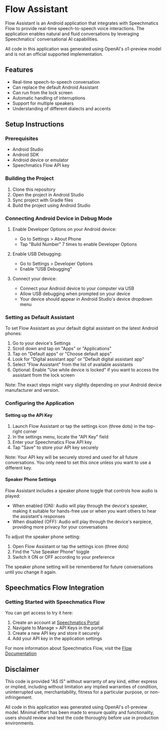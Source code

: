 # Flow Assistant

Flow Assistant is an Android application that integrates with Speechmatics Flow to provide real-time speech-to-speech voice interactions. The application enables natural and fluid conversations by leveraging Speechmatics' conversational AI capabilities.

All code in this application was generated using OpenAI's o1-preview model and is not an official supported implementation.

## Features

- Real-time speech-to-speech conversation
- Can replace the default Android Assistant
- Can run from the lock screen
- Automatic handling of interruptions
- Support for multiple speakers
- Understanding of different dialects and accents

## Setup Instructions

### Prerequisites

- Android Studio
- Android SDK
- Android device or emulator
- Speechmatics Flow API key

### Building the Project

1. Clone this repository
2. Open the project in Android Studio
3. Sync project with Gradle files
4. Build the project using Android Studio

### Connecting Android Device in Debug Mode

1. Enable Developer Options on your Android device:
   - Go to Settings > About Phone
   - Tap "Build Number" 7 times to enable Developer Options

2. Enable USB Debugging:
   - Go to Settings > Developer Options
   - Enable "USB Debugging"

3. Connect your device:
   - Connect your Android device to your computer via USB
   - Allow USB debugging when prompted on your device
   - Your device should appear in Android Studio's device dropdown menu

### Setting as Default Assistant

To set Flow Assistant as your default digital assistant on the latest Android phones:

1. Go to your device's Settings
2. Scroll down and tap on "Apps" or "Applications"
3. Tap on "Default apps" or "Choose default apps"
4. Look for "Digital assistant app" or "Default digital assistant app"
5. Select "Flow Assistant" from the list of available assistants
6. Optional: Enable "Use while device is locked" if you want to access the assistant from the lock screen

Note: The exact steps might vary slightly depending on your Android device manufacturer and version.

### Configuring the Application

#### Setting up the API Key

1. Launch Flow Assistant or tap the settings icon (three dots) in the top-right corner
2. In the settings menu, locate the "API Key" field
3. Enter your Speechmatics Flow API key
4. Tap "Save" to store your API key securely

Note: Your API key will be securely stored and used for all future conversations. You only need to set this once unless you want to use a different key.

#### Speaker Phone Settings

Flow Assistant includes a speaker phone toggle that controls how audio is played:

- When enabled (ON): Audio will play through the device's speaker, making it suitable for hands-free use or when you want others to hear the assistant's responses
- When disabled (OFF): Audio will play through the device's earpiece, providing more privacy for your conversations

To adjust the speaker phone setting:
1. Open Flow Assistant or tap the settings icon (three dots)
2. Find the "Use Speaker Phone" toggle
3. Switch it ON or OFF according to your preference

The speaker phone setting will be remembered for future conversations until you change it again.

## Speechmatics Flow Integration

### Getting Started with Speechmatics Flow

You can get access to try it here:

1. Create an account at [Speechmatics Portal](https://portal.speechmatics.com/signup)
2. Navigate to Manage > API Keys in the portal
3. Create a new API key and store it securely
4. Add your API key in the application settings

For more information about Speechmatics Flow, visit the [Flow Documentation](https://docs.speechmatics.com/flow/getting-started)

## Disclaimer

This code is provided "AS IS" without warranty of any kind, either express or implied, including without limitation any implied warranties of condition, uninterrupted use, merchantability, fitness for a particular purpose, or non-infringement.

All code in this application was generated using OpenAI's o1-preview model. Minimal effort has been made to ensure quality and functionality, users should review and test the code thoroughly before use in production environments.
